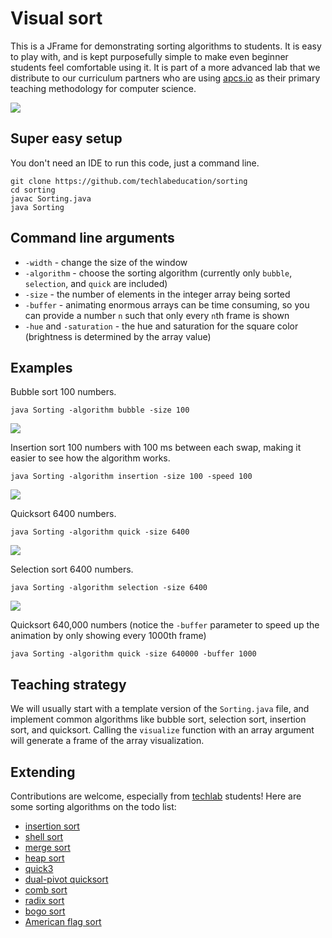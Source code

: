 # Visual sort

This is a JFrame for demonstrating sorting algorithms to students. It is easy to play with, and is kept purposefully simple to make even beginner students feel comfortable using it. It is part of a more advanced lab that we distribute to our curriculum partners who are using [apcs.io](http://apcs.io) as their primary teaching methodology for computer science.

![](http://apcs.io/img/lab/sorting/quicksort2.gif)

## Super easy setup

You don't need an IDE to run this code, just a command line.

```
git clone https://github.com/techlabeducation/sorting
cd sorting
javac Sorting.java
java Sorting
```

## Command line arguments

- `-width` - change the size of the window
- `-algorithm` - choose the sorting algorithm (currently only `bubble`, `selection`, and `quick` are included)
- `-size` - the number of elements in the integer array being sorted
- `-buffer` - animating enormous arrays can be time consuming, so you can provide a number `n` such that only every `n`th frame is shown
- `-hue` and `-saturation` - the hue and saturation for the square color (brightness is determined by the array value)

## Examples

Bubble sort 100 numbers.
```
java Sorting -algorithm bubble -size 100
```

![](http://apcs.io/img/lab/sorting/bubblesort.gif)

Insertion sort 100 numbers with 100 ms between each swap, making it easier to see how the algorithm works.
```
java Sorting -algorithm insertion -size 100 -speed 100
```

![](http://apcs.io/img/lab/sorting/insertion.gif)

Quicksort 6400 numbers.
```
java Sorting -algorithm quick -size 6400
```

![](http://apcs.io/img/lab/sorting/quicksort2.gif)

Selection sort 6400 numbers.
```
java Sorting -algorithm selection -size 6400
```

![](http://apcs.io/img/lab/sorting/selection.gif)

Quicksort 640,000 numbers (notice the `-buffer` parameter to speed up the animation by only showing every 1000th frame)
```
java Sorting -algorithm quick -size 640000 -buffer 1000
```

## Teaching strategy

We will usually start with a template version of the `Sorting.java` file, and implement common algorithms like bubble sort, selection sort, insertion sort, and quicksort. Calling the `visualize` function with an array argument will generate a frame of the array visualization.

## Extending

Contributions are welcome, especially from [techlab](https://techlab.education) students! Here are some sorting algorithms on the todo list:

- [insertion sort](http://sorting-algorithms.com/insertion-sort)
- [shell sort](http://sorting-algorithms.com/shell-sort)
- [merge sort](http://sorting-algorithms.com/merge-sort)
- [heap sort](http://sorting-algorithms.com/heap-sort)
- [quick3](http://sorting-algorithms.com/quick-sort-3-way)
- [dual-pivot quicksort](http://permalink.gmane.org/gmane.comp.java.openjdk.core-libs.devel/2628)
- [comb sort](https://en.wikipedia.org/wiki/Comb_sort)
- [radix sort](https://en.wikipedia.org/wiki/Radix_sort)
- [bogo sort](https://en.wikipedia.org/wiki/Bogosort)
- [American flag sort](https://en.wikipedia.org/wiki/American_flag_sort)

